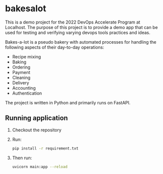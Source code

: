 # bakesalot

This is a demo project for the 2022 DevOps Accelerate Program at Localhost.
The purpose of this project is to provide a demo app that can be used for testing and verifying varying devops tools practices and ideas.

Bakes-a-lot is a pseudo bakery with automated processes for handling the following aspects of their day-to-day operations:

- Recipe mixing
- Baking
- Ordering
- Payment
- Cleaning
- Delivery
- Accounting
- Authentication

The project is written in Python and primarily runs on FastAPI.

## Running application

1. Checkout the repository
2. Run:

    ```bash
    pip install -r requirement.txt
    ```

3. Then run:

    ```bash
    uvicorn main:app --reload
    ```
